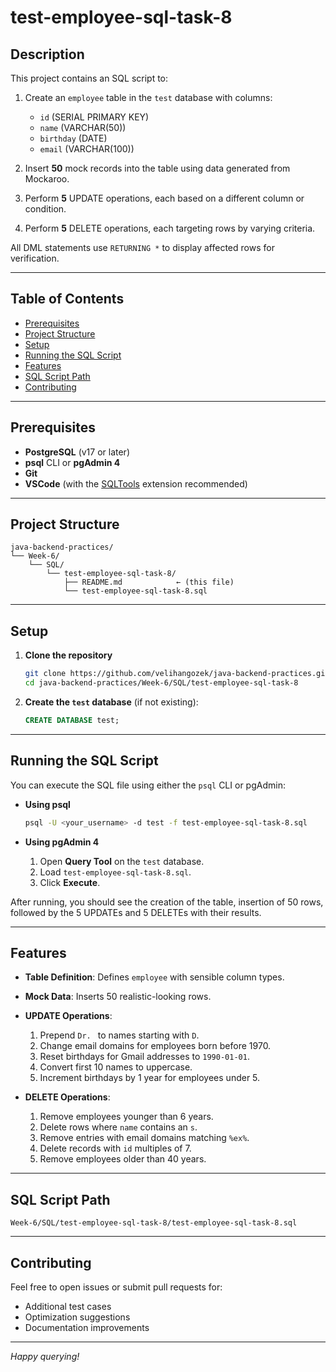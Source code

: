 # test-employee-sql-task-8

## Description

This project contains an SQL script to:

1. Create an `employee` table in the `test` database with columns:

   * `id` (SERIAL PRIMARY KEY)
   * `name` (VARCHAR(50))
   * `birthday` (DATE)
   * `email` (VARCHAR(100))
2. Insert **50** mock records into the table using data generated from Mockaroo.
3. Perform **5** UPDATE operations, each based on a different column or condition.
4. Perform **5** DELETE operations, each targeting rows by varying criteria.

All DML statements use `RETURNING *` to display affected rows for verification.

---

## Table of Contents

* [Prerequisites](#prerequisites)
* [Project Structure](#project-structure)
* [Setup](#setup)
* [Running the SQL Script](#running-the-sql-script)
* [Features](#features)
* [SQL Script Path](#sql-script-path)
* [Contributing](#contributing)

---

## Prerequisites

* **PostgreSQL** (v17 or later)
* **psql** CLI or **pgAdmin 4**
* **Git**
* **VSCode** (with the [SQLTools](https://marketplace.visualstudio.com/items?itemName=mtxr.sqltools) extension recommended)

---

## Project Structure

```text
java-backend-practices/
└── Week-6/
    └── SQL/
        └── test-employee-sql-task-8/
            ├── README.md            ← (this file)
            └── test-employee-sql-task-8.sql
```

---

## Setup

1. **Clone the repository**

   ```bash
   git clone https://github.com/velihangozek/java-backend-practices.git
   cd java-backend-practices/Week-6/SQL/test-employee-sql-task-8
   ```

2. **Create the `test` database** (if not existing):

   ```sql
   CREATE DATABASE test;
   ```

---

## Running the SQL Script

You can execute the SQL file using either the `psql` CLI or pgAdmin:

* **Using psql**

  ```bash
  psql -U <your_username> -d test -f test-employee-sql-task-8.sql
  ```

* **Using pgAdmin 4**

  1. Open **Query Tool** on the `test` database.
  2. Load `test-employee-sql-task-8.sql`.
  3. Click **Execute**.

After running, you should see the creation of the table, insertion of 50 rows, followed by the 5 UPDATEs and 5 DELETEs with their results.

---

## Features

* **Table Definition**: Defines `employee` with sensible column types.
* **Mock Data**: Inserts 50 realistic-looking rows.
* **UPDATE Operations**:

  1. Prepend `Dr. ` to names starting with `D`.
  2. Change email domains for employees born before 1970.
  3. Reset birthdays for Gmail addresses to `1990-01-01`.
  4. Convert first 10 names to uppercase.
  5. Increment birthdays by 1 year for employees under 5.
* **DELETE Operations**:

  1. Remove employees younger than 6 years.
  2. Delete rows where `name` contains an `s`.
  3. Remove entries with email domains matching `%ex%`.
  4. Delete records with `id` multiples of 7.
  5. Remove employees older than 40 years.

---

## SQL Script Path

```text
Week-6/SQL/test-employee-sql-task-8/test-employee-sql-task-8.sql
```

---

## Contributing

Feel free to open issues or submit pull requests for:

* Additional test cases
* Optimization suggestions
* Documentation improvements

---

*Happy querying!*
 